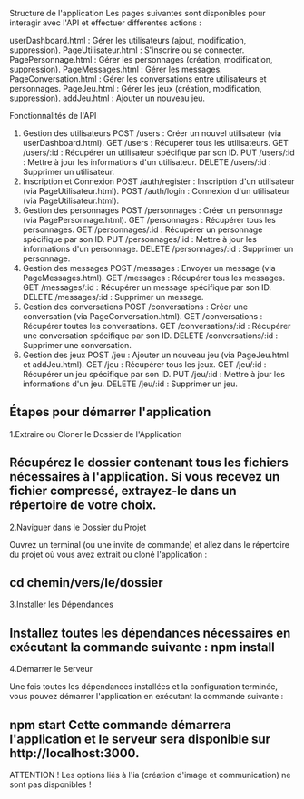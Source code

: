 Structure de l'application
Les pages suivantes sont disponibles pour interagir avec l'API et effectuer différentes actions :

userDashboard.html : Gérer les utilisateurs (ajout, modification, suppression).
PageUtilisateur.html : S'inscrire ou se connecter.
PagePersonnage.html : Gérer les personnages (création, modification, suppression).
PageMessages.html : Gérer les messages.
PageConversation.html : Gérer les conversations entre utilisateurs et personnages.
PageJeu.html : Gérer les jeux (création, modification, suppression).
addJeu.html : Ajouter un nouveau jeu.

Fonctionnalités de l'API
1. Gestion des utilisateurs
POST /users : Créer un nouvel utilisateur (via userDashboard.html).
GET /users : Récupérer tous les utilisateurs.
GET /users/:id : Récupérer un utilisateur spécifique par son ID.
PUT /users/:id : Mettre à jour les informations d'un utilisateur.
DELETE /users/:id : Supprimer un utilisateur.
2. Inscription et Connexion
POST /auth/register : Inscription d'un utilisateur (via PageUtilisateur.html).
POST /auth/login : Connexion d'un utilisateur (via PageUtilisateur.html).
3. Gestion des personnages
POST /personnages : Créer un personnage (via PagePersonnage.html).
GET /personnages : Récupérer tous les personnages.
GET /personnages/:id : Récupérer un personnage spécifique par son ID.
PUT /personnages/:id : Mettre à jour les informations d'un personnage.
DELETE /personnages/:id : Supprimer un personnage.
4. Gestion des messages
POST /messages : Envoyer un message (via PageMessages.html).
GET /messages : Récupérer tous les messages.
GET /messages/:id : Récupérer un message spécifique par son ID.
DELETE /messages/:id : Supprimer un message.
5. Gestion des conversations
POST /conversations : Créer une conversation (via PageConversation.html).
GET /conversations : Récupérer toutes les conversations.
GET /conversations/:id : Récupérer une conversation spécifique par son ID.
DELETE /conversations/:id : Supprimer une conversation.
6. Gestion des jeux
POST /jeu : Ajouter un nouveau jeu (via PageJeu.html et addJeu.html).
GET /jeu : Récupérer tous les jeux.
GET /jeu/:id : Récupérer un jeu spécifique par son ID.
PUT /jeu/:id : Mettre à jour les informations d'un jeu.
DELETE /jeu/:id : Supprimer un jeu.


Étapes pour démarrer l'application
--------------------------------------------------------------------------------------------------
1.Extraire ou Cloner le Dossier de l'Application

Récupérez le dossier contenant tous les fichiers nécessaires à l'application. Si vous recevez un fichier compressé, extrayez-le dans un répertoire de votre choix.
--------------------------------------------------------------------------------------------------
2.Naviguer dans le Dossier du Projet

Ouvrez un terminal (ou une invite de commande) et allez dans le répertoire du projet où vous avez extrait ou cloné l'application :

cd chemin/vers/le/dossier
--------------------------------------------------------------------------------------------------
3.Installer les Dépendances

Installez toutes les dépendances nécessaires en exécutant la commande suivante :
npm install
--------------------------------------------------------------------------------------------------
4.Démarrer le Serveur

Une fois toutes les dépendances installées et la configuration terminée, vous pouvez démarrer l'application en exécutant la commande suivante :

npm start
Cette commande démarrera l'application et le serveur sera disponible sur http://localhost:3000.
--------------------------------------------------------------------------------------------------

ATTENTION ! 
Les options liés à l'ia (création d'image et communication) ne sont pas disponibles !